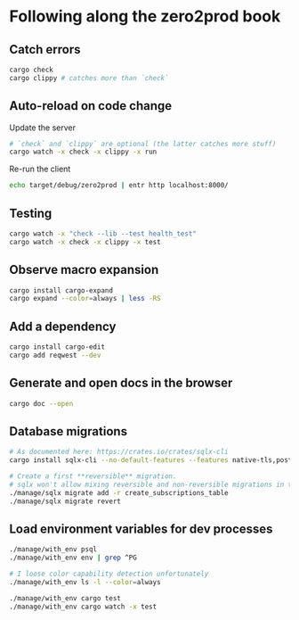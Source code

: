 # Following along the zero2prod book

## Catch errors

```bash
cargo check
cargo clippy # catches more than `check` 
```

## Auto-reload on code change

Update the server
```bash
# `check` and `clippy` are optional (the latter catches more stuff)
cargo watch -x check -x clippy -x run
```

Re-run the client
```bash
echo target/debug/zero2prod | entr http localhost:8000/
```

## Testing

```bash
cargo watch -x "check --lib --test health_test"
cargo watch -x check -x clippy -x test
```

## Observe macro expansion

```bash
cargo install cargo-expand
cargo expand --color=always | less -RS
```

## Add a dependency

```bash
cargo install cargo-edit
cargo add reqwest --dev
```

## Generate and open docs in the browser

```bash
cargo doc --open
```

## Database migrations

```bash
# As documented here: https://crates.io/crates/sqlx-cli
cargo install sqlx-cli --no-default-features --features native-tls,postgres

# Create a first **reversible** migration.
# sqlx won't allow mixing reversible and non-reversible migrations in the same project
./manage/sqlx migrate add -r create_subscriptions_table
./manage/sqlx migrate revert
```

## Load environment variables for dev processes

```bash
./manage/with_env psql
./manage/with_env env | grep ^PG

# I loose color capability detection unfortunately
./manage/with_env ls -l --color=always

./manage/with_env cargo test
./manage/with_env cargo watch -x test
```